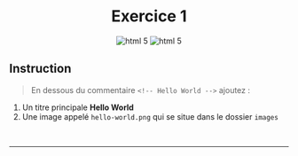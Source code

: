 <h1 align="center">Exercice 1</h1>
<p align="center">
    <img src="https://img.shields.io/badge/HTML5-E34F26?style=for-the-badge&logo=html5&logoColor=white" alt="html 5">
    <img src="https://img.shields.io/badge/CSS3-1572B6?style=for-the-badge&logo=css3&logoColor=white" alt="html 5">
</p>

## Instruction

> En dessous du commentaire `<!-- Hello World -->` ajoutez :

1. Un titre principale **Hello World**
2. Une image appelé `hello-world.png` qui se situe dans le dossier `images`

<br>

---
